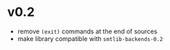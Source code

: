 # v0.2
- remove `(exit)` commands at the end of sources
- make library compatible with `smtlib-backends-0.2`
